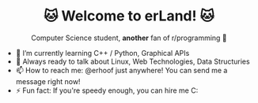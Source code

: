 <h1 align="center">
  🐱 Welcome to erLand! 🐱
</h1>

<p align="center">
  Computer Science student, <b>another</b> fan of r/programming 🔣
</p>
  
- 🌱 I’m currently learning C++ / Python, Graphical APIs
- 🤔 Always ready to talk about Linux, Web Technologies, Data Structuries
- 📫 How to reach me: @erhoof just anywhere! You can send me a message right now!
- ⚡ Fun fact: If you're speedy enough, you can hire me C:
  
<!--
**erhoof/erhoof** is a ✨ _special_ ✨ repository because its `README.md` (this file) appears on your GitHub profile.

Here are some ideas to get you started:

- 🔭 I’m currently working on ...
- 🌱 I’m currently learning ...
- 👯 I’m looking to collaborate on ...
- 🤔 I’m looking for help with ...
- 💬 Ask me about ...
- 📫 How to reach me: ...
- 😄 Pronouns: ...
- ⚡ Fun fact: ...
-->
